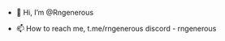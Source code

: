 - 👋 Hi, I’m @Rngenerous

- 📫 How to reach me, 
  t.me/rngenerous
  discord - rngenerous 

<!---
Rngenerous/Rngenerous is a ✨ special ✨ repository because its `README.md` (this file) appears on your GitHub profile.
You can click the Preview link to take a look at your changes.
--->
